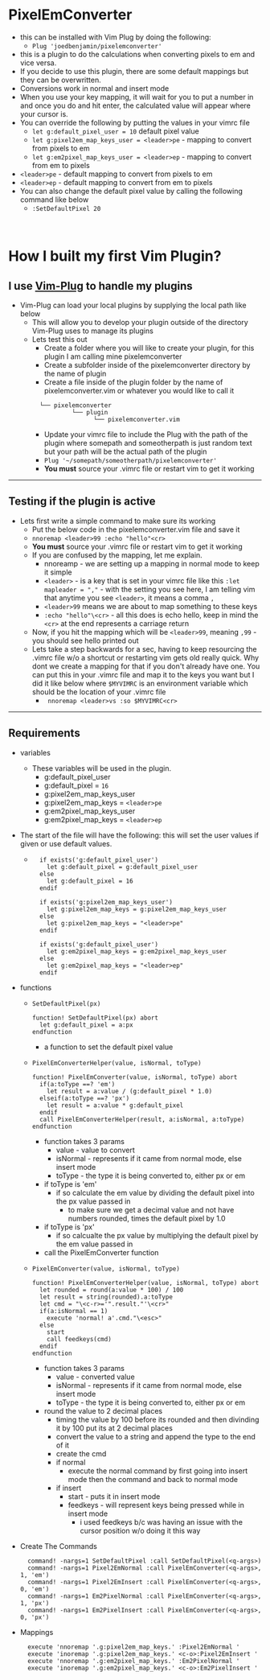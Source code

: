 # PixelEmConverter
 
 * this can be installed with Vim Plug by doing the following:
   * ``` Plug 'joedbenjamin/pixelemconverter' ```
 * this is a plugin to do the calculations when converting pixels to em and vice versa.
 * If you decide to use this plugin, there are some default mappings but they can be overwritten.
 * Conversions work in normal and insert mode
 * When you use your key mapping, it will wait for you to put a number in and once you do and hit enter, the calculated value will appear where your cursor is.
 * You can override the following by putting the values in your vimrc file
   * ``` let g:default_pixel_user = 10 ``` default pixel value
   * ``` let g:pixel2em_map_keys_user = <leader>pe ``` - mapping to convert from pixels to em
   * ``` let g:em2pixel_map_keys_user = <leader>ep ``` - mapping to convert from em to pixels
 * ```<leader>pe``` - default mapping to convert from pixels to em
 * ```<leader>ep``` - default mapping to convert from em to pixels
 * You can also change the default pixel value by calling the following command like below
   * ``` :SetDefaultPixel 20 ```

<br/>

# How I built my first Vim Plugin?

## I use [Vim-Plug](https://github.com/junegunn/vim-plug) to handle my plugins

 * Vim-Plug can load your local plugins by supplying the local path like below
   * This will allow you to develop your plugin outside of the directory Vim-Plug uses to manage its plugins 
   * Lets test this out
     * Create a folder where you will like to create your plugin, for this plugin I am calling mine pixelemconverter
     * Create a subfolder inside of the pixelemconverter directory by the name of plugin
     * Create a file inside of the plugin folder by the name of pixelemconverter.vim or whatever you would like to call it
      ```
        └── pixelemconverter
                 └── plugin
                       └── pixelemconverter.vim
      ```
     * Update your vimrc file to include the Plug with the path of the plugin where somepath and someotherpath is just random text but your path will be the actual path of the plugin
     * ``` Plug '~/somepath/someotherpath/pixelemconverter' ```
     * **You must** source your .vimrc file or restart vim to get it working

<hr>

## Testing if the plugin is active
 
 * Lets first write a simple command to make sure its working
   * Put the below code in the pixelemconverter.vim file and save it
   * ``` nnoremap <leader>99 :echo "hello"<cr> ```
   * **You must** source your .vimrc file or restart vim to get it working
   * If you are confused by the mapping, let me explain.
     * nnoreamp - we are setting up a mapping in normal mode to keep it simple
     * ```<leader>``` - is a key that is set in your vimrc file like this ``` :let mapleader = "," ``` - with the setting you see here, I am telling vim that anytime you see ```<leader>```, it means a comma ```,```
     * ```<leader>99``` means we are about to map something to these keys
     * ```:echo "hello"\<cr>``` - all this does is echo hello, keep in mind the ```<cr>``` at the end represents a carriage return
   * Now, if you hit the mapping which will be ```<leader>99```, meaning ```,99``` - you should see hello printed out
   * Lets take a step backwards for a sec, having to keep resourcing the .vimrc file w/o a shortcut or restarting vim gets old really quick.  Why dont we create a mapping for that if you don't already have one. You can put this in your .vimrc file and map it to the keys you want but I did it like below where ```$MYVIMRC``` is an environment variable which should be the location of your .vimrc file
     * ``` nnoremap <leader>vs :so $MYVIMRC<cr>```

<hr>

## Requirements

 * variables
   * These variables will be used in the plugin.
     * g:default_pixel_user
     * g:default_pixel = ```16```
     * g:pixel2em_map_keys_user
     * g:pixel2em_map_keys = ```<leader>pe```
     * g:em2pixel_map_keys_user
     * g:em2pixel_map_keys = ```<leader>ep```
  
  * The start of the file will have the following: this will set the user values if given or use default values.
    * ```vim
        if exists('g:default_pixel_user')
          let g:default_pixel = g:default_pixel_user
        else
          let g:default_pixel = 16
        endif

        if exists('g:pixel2em_map_keys_user')
          let g:pixel2em_map_keys = g:pixel2em_map_keys_user
        else
          let g:pixel2em_map_keys = "<leader>pe"
        endif

        if exists('g:default_pixel_user')
          let g:em2pixel_map_keys = g:em2pixel_map_keys_user
        else
          let g:em2pixel_map_keys = "<leader>ep"
        endif 
        ```

* functions
  * ```SetDefaultPixel(px)```
      ```vim
      function! SetDefaultPixel(px) abort
        let g:default_pixel = a:px
      endfunction
      ```
    * a function to set the default pixel value
  * ```PixelEmConverterHelper(value, isNormal, toType)```
      ```vim
      function! PixelEmConverter(value, isNormal, toType) abort
        if(a:toType ==? 'em')
          let result = a:value / (g:default_pixel * 1.0)
        elseif(a:toType ==? 'px')
          let result = a:value * g:default_pixel
        endif
        call PixelEmConverterHelper(result, a:isNormal, a:toType)
      endfunction
      ```
      * function takes 3 params
        * value - value to convert
        * isNormal - represents if it came from normal mode, else insert mode
        * toType - the type it is being converted to, either px or em
      * if toType is 'em'
        * if so calculate the em value by dividing the default pixel into the px value passed in
          * to make sure we get a decimal value and not have numbers rounded, times the default pixel by 1.0
      * if toType is 'px'
        * if so calcualte the px value by multiplying the default pixel by the em value passed in
      * call the PixelEmConverter function 

  * ```PixelEmConverter(value, isNormal, toType)```
      ```vim
      function! PixelEmConverterHelper(value, isNormal, toType) abort
        let rounded = round(a:value * 100) / 100
        let result = string(rounded).a:toType
        let cmd = "\<c-r>='".result."'\<cr>"
        if(a:isNormal == 1)
          execute 'normal! a'.cmd."\<esc>"
        else
          start
          call feedkeys(cmd)
        endif
      endfunction
      ```
      * function takes 3 params
        * value - converted value
        * isNormal - represents if it came from normal mode, else insert mode
        * toType - the type it is being converted to, either px or em
      * round the value to 2 decimal places
        * timing the value by 100 before its rounded and then divinding it by 100 put its at 2 decimal places
        * convert the value to a string and append the type to the end of it
        * create the cmd
        * if normal
          * execute the normal command by first going into insert mode then the command and back to normal mode
        * if insert
          * start - puts it in insert mode
          * feedkeys - will represent keys being pressed while in insert mode
            * i used feedkeys b/c was having an issue with the cursor position w/o doing it this way

* Create The Commands
  ```vim
    command! -nargs=1 SetDefaultPixel :call SetDefaultPixel(<q-args>)
    command! -nargs=1 Pixel2EmNormal :call PixelEmConverter(<q-args>, 1, 'em')
    command! -nargs=1 Pixel2EmInsert :call PixelEmConverter(<q-args>, 0, 'em')
    command! -nargs=1 Em2PixelNormal :call PixelEmConverter(<q-args>, 1, 'px')
    command! -nargs=1 Em2PixelInsert :call PixelEmConverter(<q-args>, 0, 'px')
  ```
* Mappings
  ```vim
    execute 'nnoremap '.g:pixel2em_map_keys.' :Pixel2EmNormal '
    execute 'inoremap '.g:pixel2em_map_keys.' <c-o>:Pixel2EmInsert '
    execute 'nnoremap '.g:em2pixel_map_keys.' :Em2PixelNormal '
    execute 'inoremap '.g:em2pixel_map_keys.' <c-o>:Em2PixelInsert '
  ```
